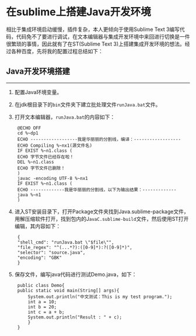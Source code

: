 # 在sublime上搭建Java开发环境

相比于集成环境启动缓慢，插件复杂，本人更倾向于使用Sublime Text 3编写代码，代码免不了要进行调试，在文本编辑器与集成开发环境中来回进行切换是一件很繁琐的事情，因此就有了在ST(Sublime Text 3)上搭建集成开发环境的想法。经过各种百度，先将我的配置过程总结如下：

## Java开发环境搭建
***
1. 配置Java环境变量。
2. 在jdk根目录下的`bin`文件夹下建立批处理文件`runJava.bat`文件。
3. 打开文本编辑器，`runJava.bat`的内容如下：

	    @ECHO OFF
	    cd %~dp1
	    ECHO ------------------我是华丽丽的分割线，编译：------------------
	    ECHO Compiling %~nx1(源文件名)
	    IF EXIST %~n1.class (
	    ECHO 字节文件已经存在啦！
	    DEL %~n1.class
	    ECHO 字节文件已删除！
	    )
	    javac -encoding UTF-8 %~nx1
	    IF EXIST %~n1.class (
	    ECHO -------------我是华丽丽的分割线，以下为输出结果：-------------
	    java %~n1
	    )
4. 进入ST安装目录下，打开Package文件夹找到Java.sublime-package文件，用解压缩软件打开，找到包内的J`avaC.sublime-build`文件，然后使用ST打开编辑，其内容如下：

	    {
	    "shell_cmd": "runJava.bat \"$file\"",
	    "file_regex": "^(...*?):([0-9]*):?([0-9]*)",
	    "selector": "source.java",
	    "encoding": "GBK"
	    }
5. 保存文件，编写java代码进行测试Demo.java，如下：

    	public class Demo{
    	public static void main(String[] args){
    		System.out.println("中文测试：This is my test program.");
    		int a = 10;
    		int b = 20;
    		int c = a + b;
    		System.out.println("Result : " + c);
    		}
    	}
    
